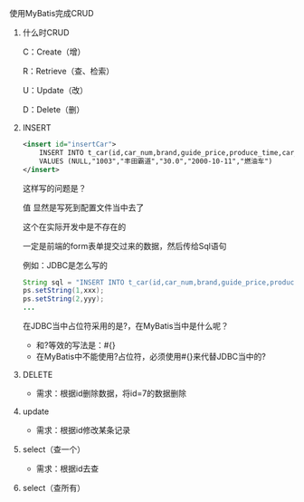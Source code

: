使用MyBatis完成CRUD

1. 什么时CRUD

   C：Create（增）

   R：Retrieve（查、检索）

   U：Update（改）

   D：Delete（删）

2. INSERT

   ```xml
   <insert id="insertCar">
       INSERT INTO t_car(id,car_num,brand,guide_price,produce_time,car_type)
       VALUES (NULL,"1003","丰田霸道","30.0","2000-10-11","燃油车")
   </insert>
   ```

   这样写的问题是？

   值 显然是写死到配置文件当中去了

   这个在实际开发中是不存在的

   一定是前端的form表单提交过来的数据，然后传给Sql语句

   例如：JDBC是怎么写的

   ```java
   String sql = "INSERT INTO t_car(id,car_num,brand,guide_price,produce_time,car_type) VALUES (NULL,?,?,?,?,?)";
   ps.setString(1,xxx);
   ps.setString(2,yyy);
   ...
   ```

   在JDBC当中占位符采用的是?，在MyBatis当中是什么呢？

   + 和?等效的写法是：#{}
   + 在MyBatis中不能使用?占位符，必须使用#{}来代替JDBC当中的?

3. DELETE
   + 需求：根据id删除数据，将id=7的数据删除
4. update
   + 需求：根据id修改某条记录
5. select（查一个）
   + 需求：根据id去查
6. select（查所有）